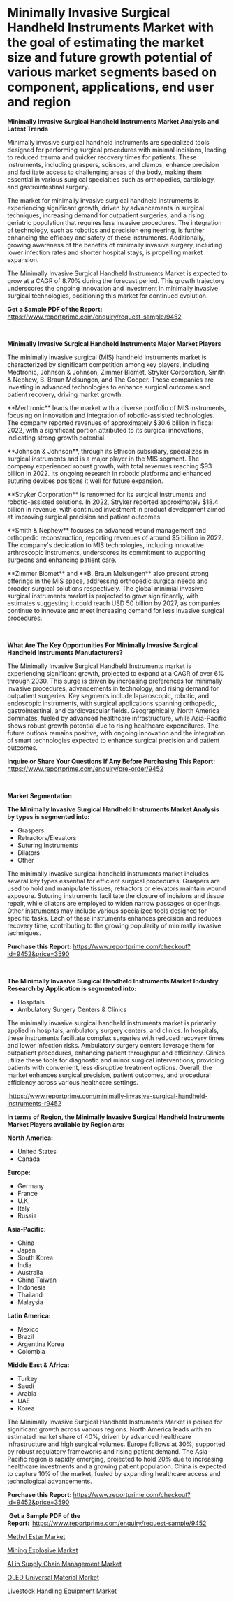 <p><h1>Minimally Invasive Surgical Handheld Instruments Market with the goal of estimating the market size and future growth potential of various market segments based on component, applications, end user and region</h1></p><p><strong>Minimally Invasive Surgical Handheld Instruments Market Analysis and Latest Trends</strong></p>
<p><p>Minimally invasive surgical handheld instruments are specialized tools designed for performing surgical procedures with minimal incisions, leading to reduced trauma and quicker recovery times for patients. These instruments, including graspers, scissors, and clamps, enhance precision and facilitate access to challenging areas of the body, making them essential in various surgical specialties such as orthopedics, cardiology, and gastrointestinal surgery.</p><p>The market for minimally invasive surgical handheld instruments is experiencing significant growth, driven by advancements in surgical techniques, increasing demand for outpatient surgeries, and a rising geriatric population that requires less invasive procedures. The integration of technology, such as robotics and precision engineering, is further enhancing the efficacy and safety of these instruments. Additionally, growing awareness of the benefits of minimally invasive surgery, including lower infection rates and shorter hospital stays, is propelling market expansion.</p><p>The Minimally Invasive Surgical Handheld Instruments Market is expected to grow at a CAGR of 8.70% during the forecast period. This growth trajectory underscores the ongoing innovation and investment in minimally invasive surgical technologies, positioning this market for continued evolution.</p></p>
<p><strong>Get a Sample PDF of the Report:&nbsp;</strong> <a href="https://www.reportprime.com/enquiry/request-sample/9452">https://www.reportprime.com/enquiry/request-sample/9452</a></p>
<p>&nbsp;</p>
<p><strong>Minimally Invasive Surgical Handheld Instruments Major Market Players</strong></p>
<p><p>The minimally invasive surgical (MIS) handheld instruments market is characterized by significant competition among key players, including Medtronic, Johnson & Johnson, Zimmer Biomet, Stryker Corporation, Smith & Nephew, B. Braun Melsungen, and The Cooper. These companies are investing in advanced technologies to enhance surgical outcomes and patient recovery, driving market growth.</p><p>**Medtronic** leads the market with a diverse portfolio of MIS instruments, focusing on innovation and integration of robotic-assisted technologies. The company reported revenues of approximately $30.6 billion in fiscal 2022, with a significant portion attributed to its surgical innovations, indicating strong growth potential.</p><p>**Johnson & Johnson**, through its Ethicon subsidiary, specializes in surgical instruments and is a major player in the MIS segment. The company experienced robust growth, with total revenues reaching $93 billion in 2022. Its ongoing research in robotic platforms and enhanced suturing devices positions it well for future expansion.</p><p>**Stryker Corporation** is renowned for its surgical instruments and robotic-assisted solutions. In 2022, Stryker reported approximately $18.4 billion in revenue, with continued investment in product development aimed at improving surgical precision and patient outcomes.</p><p>**Smith & Nephew** focuses on advanced wound management and orthopedic reconstruction, reporting revenues of around $5 billion in 2022. The company's dedication to MIS technologies, including innovative arthroscopic instruments, underscores its commitment to supporting surgeons and enhancing patient care.</p><p>**Zimmer Biomet** and **B. Braun Melsungen** also present strong offerings in the MIS space, addressing orthopedic surgical needs and broader surgical solutions respectively. The global minimial invasive surgical instruments market is projected to grow significantly, with estimates suggesting it could reach USD 50 billion by 2027, as companies continue to innovate and meet increasing demand for less invasive surgical procedures.</p></p>
<p>&nbsp;</p>
<p><strong>What Are The Key Opportunities For Minimally Invasive Surgical Handheld Instruments Manufacturers?</strong></p>
<p><p>The Minimally Invasive Surgical Handheld Instruments market is experiencing significant growth, projected to expand at a CAGR of over 6% through 2030. This surge is driven by increasing preferences for minimally invasive procedures, advancements in technology, and rising demand for outpatient surgeries. Key segments include laparoscopic, robotic, and endoscopic instruments, with surgical applications spanning orthopedic, gastrointestinal, and cardiovascular fields. Geographically, North America dominates, fueled by advanced healthcare infrastructure, while Asia-Pacific shows robust growth potential due to rising healthcare expenditures. The future outlook remains positive, with ongoing innovation and the integration of smart technologies expected to enhance surgical precision and patient outcomes.</p></p>
<p><strong>Inquire or Share Your Questions If Any Before Purchasing This Report:</strong> <a href="https://www.reportprime.com/enquiry/pre-order/9452">https://www.reportprime.com/enquiry/pre-order/9452</a></p>
<p>&nbsp;</p>
<p><strong>Market Segmentation</strong></p>
<p><strong>The Minimally Invasive Surgical Handheld Instruments Market Analysis by types is segmented into:</strong></p>
<p><ul><li>Graspers</li><li>Retractors/Elevators</li><li>Suturing Instruments</li><li>Dilators</li><li>Other</li></ul></p>
<p><p>The minimally invasive surgical handheld instruments market includes several key types essential for efficient surgical procedures. Graspers are used to hold and manipulate tissues; retractors or elevators maintain wound exposure. Suturing instruments facilitate the closure of incisions and tissue repair, while dilators are employed to widen narrow passages or openings. Other instruments may include various specialized tools designed for specific tasks. Each of these instruments enhances precision and reduces recovery time, contributing to the growing popularity of minimally invasive techniques.</p></p>
<p><strong>Purchase this Report:&nbsp;</strong><a href="https://www.reportprime.com/checkout?id=9452&price=3590">https://www.reportprime.com/checkout?id=9452&price=3590</a></p>
<p>&nbsp;</p>
<p><strong>The Minimally Invasive Surgical Handheld Instruments Market Industry Research by Application is segmented into:</strong></p>
<p><ul><li>Hospitals</li><li>Ambulatory Surgery Centers & Clinics</li></ul></p>
<p><p>The minimally invasive surgical handheld instruments market is primarily applied in hospitals, ambulatory surgery centers, and clinics. In hospitals, these instruments facilitate complex surgeries with reduced recovery times and lower infection risks. Ambulatory surgery centers leverage them for outpatient procedures, enhancing patient throughput and efficiency. Clinics utilize these tools for diagnostic and minor surgical interventions, providing patients with convenient, less disruptive treatment options. Overall, the market enhances surgical precision, patient outcomes, and procedural efficiency across various healthcare settings.</p></p>
<p><a href="https://www.reportprime.com/minimally-invasive-surgical-handheld-instruments-r9452">&nbsp;https://www.reportprime.com/minimally-invasive-surgical-handheld-instruments-r9452</a></p>
<p><strong>In terms of Region, the Minimally Invasive Surgical Handheld Instruments Market Players available by Region are:</strong></p>
<p>
    <p> <strong> North America: </strong>
        <ul>
            <li>United States</li>
            <li>Canada</li>
        </ul>
        </p> 
    <p> <strong> Europe: </strong>
        <ul>
            <li>Germany</li>
            <li>France</li>
            <li>U.K.</li>
            <li>Italy</li>
            <li>Russia</li>
        </ul>
        </p> 
    <p> <strong> Asia-Pacific: </strong>
        <ul>
            <li>China</li>
            <li>Japan</li>
            <li>South Korea</li>
            <li>India</li>
            <li>Australia</li>
            <li>China Taiwan</li>
            <li>Indonesia</li>
            <li>Thailand</li>
            <li>Malaysia</li>
        </ul>
        </p> 
    <p> <strong> Latin America: </strong>
        <ul>
            <li>Mexico</li>
            <li>Brazil</li>
            <li>Argentina Korea</li>
            <li>Colombia</li>
        </ul>
        </p> 
    <p> <strong> Middle East & Africa: </strong>
        <ul>
            <li>Turkey</li>
            <li>Saudi</li>
            <li>Arabia</li>
            <li>UAE</li>
            <li>Korea</li>
        </ul>
    </p>
    </p>
<p><p>The Minimally Invasive Surgical Handheld Instruments Market is poised for significant growth across various regions. North America leads with an estimated market share of 40%, driven by advanced healthcare infrastructure and high surgical volumes. Europe follows at 30%, supported by robust regulatory frameworks and rising patient demand. The Asia-Pacific region is rapidly emerging, projected to hold 20% due to increasing healthcare investments and a growing patient population. China is expected to capture 10% of the market, fueled by expanding healthcare access and technological advancements.</p></p>
<p><strong>Purchase this Report: </strong><a href="https://www.reportprime.com/checkout?id=9452&price=3590">https://www.reportprime.com/checkout?id=9452&price=3590</a></p>
<p>&nbsp;<strong>Get a Sample PDF of the Report:&nbsp;&nbsp;</strong><a href="https://www.reportprime.com/enquiry/request-sample/9452">https://www.reportprime.com/enquiry/request-sample/9452</a></p>
<p><strong></strong></p>
<p><p><a href="https://www.linkedin.com/pulse/navigating-methyl-ester-market-expert-analysis-forecast-dwbec?trackingId=BLwfY7DBRVuHSyZiywgfzw%3D%3D">Methyl Ester Market</a></p><p><a href="https://medium.com/@duron7928/the-mining-explosive-market-report-analyzes-important-operational-and-performance-data-so-one-may-15e3fa5478a1">Mining Explosive Market</a></p><p><a href="https://www.linkedin.com/pulse/ai-supply-chain-management-market-insights-products-regional-bpn6e?trackingId=aqwkiSyWSBGUV9B4Ufwugg%3D%3D">AI in Supply Chain Management Market</a></p><p><a href="https://issuu.com/reportprime-2/docs/oled-universal-material-market-size_4899d3bdbac613">OLED Universal Material Market</a></p><p><a href="https://issuu.com/reportprime-2/docs/livestock-handling-equipment-market_2254943b4cd692">Livestock Handling Equipment Market</a></p></p>